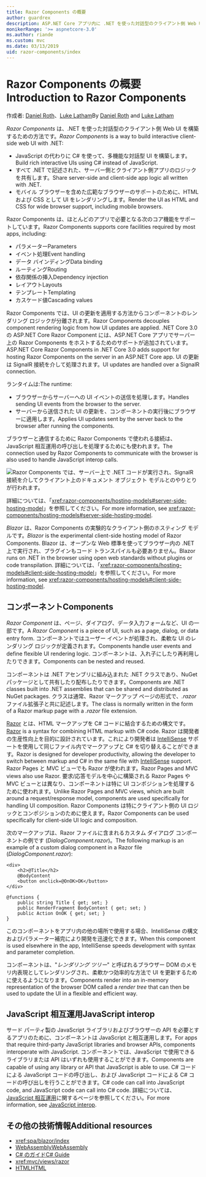 ```yaml
---
title: Razor Components の概要
author: guardrex
description: ASP.NET Core アプリ内に .NET を使った対話型のクライアント側 Web UI を構築する方法である、ASP.NET Core Razor Components について調べます。
monikerRange: '>= aspnetcore-3.0'
ms.author: riande
ms.custom: mvc
ms.date: 03/13/2019
uid: razor-components/index
---
```

# <a name="introduction-to-razor-components"></a><span data-ttu-id="4837a-103">Razor Components の概要</span><span class="sxs-lookup"><span data-stu-id="4837a-103">Introduction to Razor Components</span></span>

<span data-ttu-id="4837a-104">作成者: [Daniel Roth](https://github.com/danroth27)、[Luke Latham](https://github.com/guardrex)</span><span class="sxs-lookup"><span data-stu-id="4837a-104">By [Daniel Roth](https://github.com/danroth27) and [Luke Latham](https://github.com/guardrex)</span></span>

<span data-ttu-id="4837a-105">*Razor Components* は、.NET を使った対話型のクライアント側 Web UI を構築するための方法です。</span><span class="sxs-lookup"><span data-stu-id="4837a-105">*Razor Components* is a way to build interactive client-side web UI with .NET:</span></span>

* <span data-ttu-id="4837a-106">JavaScript の代わりに C# を使って、多機能な対話型 UI を構築します。</span><span class="sxs-lookup"><span data-stu-id="4837a-106">Build rich interactive UIs using C# instead of JavaScript.</span></span>
* <span data-ttu-id="4837a-107">すべて .NET で記述された、サーバー側とクライアント側アプリのロジックを共有します。</span><span class="sxs-lookup"><span data-stu-id="4837a-107">Share server-side and client-side app logic all written with .NET.</span></span>
* <span data-ttu-id="4837a-108">モバイル ブラウザーを含めた広範なブラウザーのサポートのために、HTML および CSS として UI をレンダリングします。</span><span class="sxs-lookup"><span data-stu-id="4837a-108">Render the UI as HTML and CSS for wide browser support, including mobile browsers.</span></span>

<span data-ttu-id="4837a-109">Razor Components は、ほとんどのアプリで必要となる次のコア機能をサポートしています。</span><span class="sxs-lookup"><span data-stu-id="4837a-109">Razor Components supports core facilities required by most apps, including:</span></span>

* <span data-ttu-id="4837a-110">パラメーター</span><span class="sxs-lookup"><span data-stu-id="4837a-110">Parameters</span></span>
* <span data-ttu-id="4837a-111">イベント処理</span><span class="sxs-lookup"><span data-stu-id="4837a-111">Event handling</span></span>
* <span data-ttu-id="4837a-112">データ バインディング</span><span class="sxs-lookup"><span data-stu-id="4837a-112">Data binding</span></span>
* <span data-ttu-id="4837a-113">ルーティング</span><span class="sxs-lookup"><span data-stu-id="4837a-113">Routing</span></span>
* <span data-ttu-id="4837a-114">依存関係の挿入</span><span class="sxs-lookup"><span data-stu-id="4837a-114">Dependency injection</span></span>
* <span data-ttu-id="4837a-115">レイアウト</span><span class="sxs-lookup"><span data-stu-id="4837a-115">Layouts</span></span>
* <span data-ttu-id="4837a-116">テンプレート</span><span class="sxs-lookup"><span data-stu-id="4837a-116">Templating</span></span>
* <span data-ttu-id="4837a-117">カスケード値</span><span class="sxs-lookup"><span data-stu-id="4837a-117">Cascading values</span></span>

<span data-ttu-id="4837a-118">Razor Components では、UI の更新を適用する方法からコンポーネントのレンダリング ロジックが分離されます。</span><span class="sxs-lookup"><span data-stu-id="4837a-118">Razor Components decouples component rendering logic from how UI updates are applied.</span></span> <span data-ttu-id="4837a-119">.NET Core 3.0 の ASP.NET Core Razor Component には、ASP.NET Core アプリでサーバー上の Razor Components をホストするためのサポートが追加されています。</span><span class="sxs-lookup"><span data-stu-id="4837a-119">ASP.NET Core Razor Components in .NET Core 3.0 adds support for hosting Razor Components on the server in an ASP.NET Core app.</span></span> <span data-ttu-id="4837a-120">UI の更新は SignalR 接続を介して処理されます。</span><span class="sxs-lookup"><span data-stu-id="4837a-120">UI updates are handled over a SignalR connection.</span></span>

<span data-ttu-id="4837a-121">ランタイムは:</span><span class="sxs-lookup"><span data-stu-id="4837a-121">The runtime:</span></span>

* <span data-ttu-id="4837a-122">ブラウザーからサーバーへの UI イベントの送信を処理します。</span><span class="sxs-lookup"><span data-stu-id="4837a-122">Handles sending UI events from the browser to the server.</span></span>
* <span data-ttu-id="4837a-123">サーバーから送信された UI の更新を、コンポーネントの実行後にブラウザーに適用します。</span><span class="sxs-lookup"><span data-stu-id="4837a-123">Applies UI updates sent by the server back to the browser after running the components.</span></span>

<span data-ttu-id="4837a-124">ブラウザーと通信するために Razor Components で使われる接続は、JavaScript 相互運用の呼び出しを処理するためにも使われます。</span><span class="sxs-lookup"><span data-stu-id="4837a-124">The connection used by Razor Components to communicate with the browser is also used to handle JavaScript interop calls.</span></span>

![Razor Components では、サーバー上で .NET コードが実行され、SignalR 接続を介してクライアント上のドキュメント オブジェクト モデルとのやりとりが行われます。](index/_static/aspnet-core-razor-components.png)

<span data-ttu-id="4837a-126">詳細については、「<xref:razor-components/hosting-models#server-side-hosting-model>」を参照してください。</span><span class="sxs-lookup"><span data-stu-id="4837a-126">For more information, see <xref:razor-components/hosting-models#server-side-hosting-model>.</span></span>

<span data-ttu-id="4837a-127">*Blazor* は、Razor Components の実験的なクライアント側のホスティング モデルです。</span><span class="sxs-lookup"><span data-stu-id="4837a-127">*Blazor* is the experimental client-side hosting model of Razor Components.</span></span> <span data-ttu-id="4837a-128">Blazor は、オープンな Web 標準を使ってブラウザー内の .NET 上で実行され、プラグインもコード トランスパイルも必要ありません。</span><span class="sxs-lookup"><span data-stu-id="4837a-128">Blazor runs on .NET in the browser using open web standards without plugins or code transpilation.</span></span> <span data-ttu-id="4837a-129">詳細については、「<xref:razor-components/hosting-models#client-side-hosting-model>」を参照してください。</span><span class="sxs-lookup"><span data-stu-id="4837a-129">For more information, see <xref:razor-components/hosting-models#client-side-hosting-model>.</span></span>

## <a name="components"></a><span data-ttu-id="4837a-130">コンポーネント</span><span class="sxs-lookup"><span data-stu-id="4837a-130">Components</span></span>

<span data-ttu-id="4837a-131">*Razor Component* は、ページ、ダイアログ、データ入力フォームなど、UI の一部です。</span><span class="sxs-lookup"><span data-stu-id="4837a-131">A *Razor Component* is a piece of UI, such as a page, dialog, or data entry form.</span></span> <span data-ttu-id="4837a-132">コンポーネントではユーザー イベントが処理され、柔軟な UI のレンダリング ロジックが定義されます。</span><span class="sxs-lookup"><span data-stu-id="4837a-132">Components handle user events and define flexible UI rendering logic.</span></span> <span data-ttu-id="4837a-133">コンポーネントは、入れ子にしたり再利用したりできます。</span><span class="sxs-lookup"><span data-stu-id="4837a-133">Components can be nested and reused.</span></span>

<span data-ttu-id="4837a-134">コンポーネントは .NET アセンブリに組み込まれた .NET クラスであり、NuGet パッケージとして共有したり配布したりできます。</span><span class="sxs-lookup"><span data-stu-id="4837a-134">Components are .NET classes built into .NET assemblies that can be shared and distributed as NuGet packages.</span></span> <span data-ttu-id="4837a-135">クラスは通常、Razor マークアップ ページの形式で、*.razor* ファイル拡張子と共に記述します。</span><span class="sxs-lookup"><span data-stu-id="4837a-135">The class is normally written in the form of a Razor markup page with a *.razor* file extension.</span></span>

<span data-ttu-id="4837a-136">[Razor](xref:mvc/views/razor) とは、HTML マークアップを C# コードに結合するための構文です。</span><span class="sxs-lookup"><span data-stu-id="4837a-136">[Razor](xref:mvc/views/razor) is a syntax for combining HTML markup with C# code.</span></span> <span data-ttu-id="4837a-137">Razor は開発者の生産性向上を目的に設計されています。これにより開発者は [IntelliSense](/visualstudio/ide/using-intellisense) サポートを使用して同じファイル内でマークアップと C# を切り替えることができます。</span><span class="sxs-lookup"><span data-stu-id="4837a-137">Razor is designed for developer productivity, allowing the developer to switch between markup and C# in the same file with [IntelliSense](/visualstudio/ide/using-intellisense) support.</span></span> <span data-ttu-id="4837a-138">Razor Pages と MVC ビューでも Razor が使われます。</span><span class="sxs-lookup"><span data-stu-id="4837a-138">Razor Pages and MVC views also use Razor.</span></span> <span data-ttu-id="4837a-139">要求/応答モデルを中心に構築される Razor Pages や MVC ビューとは異なり、コンポーネントは特に UI コンポジションを処理するために使われます。</span><span class="sxs-lookup"><span data-stu-id="4837a-139">Unlike Razor Pages and MVC views, which are built around a request/response model, components are used specifically for handling UI composition.</span></span> <span data-ttu-id="4837a-140">Razor Components は特にクライアント側の UI ロジックとコンポジションのために使えます。</span><span class="sxs-lookup"><span data-stu-id="4837a-140">Razor Components can be used specifically for client-side UI logic and composition.</span></span>

<span data-ttu-id="4837a-141">次のマークアップは、Razor ファイルに含まれるカスタム ダイアログ コンポーネントの例です (*DialogComponent.razor*)。</span><span class="sxs-lookup"><span data-stu-id="4837a-141">The following markup is an example of a custom dialog component in a Razor file (*DialogComponent.razor*):</span></span>

```cshtml
<div>
    <h2>@Title</h2>
    @BodyContent
    <button onclick=@OnOK>OK</button>
</div>

@functions {
    public string Title { get; set; }
    public RenderFragment BodyContent { get; set; }
    public Action OnOK { get; set; }
}
```

<span data-ttu-id="4837a-142">このコンポーネントをアプリ内の他の場所で使用する場合、IntelliSense の構文およびパラメーター補完により開発を迅速化できます。</span><span class="sxs-lookup"><span data-stu-id="4837a-142">When this component is used elsewhere in the app, IntelliSense speeds development with syntax and parameter completion.</span></span>

<span data-ttu-id="4837a-143">コンポーネントは、"*レンダリング ツリー*" と呼ばれるブラウザー DOM のメモリ内表現としてレンダリングされ、柔軟かつ効率的な方法で UI を更新するために使えるようになります。</span><span class="sxs-lookup"><span data-stu-id="4837a-143">Components render into an in-memory representation of the browser DOM called a *render tree* that can then be used to update the UI in a flexible and efficient way.</span></span>

## <a name="javascript-interop"></a><span data-ttu-id="4837a-144">JavaScript 相互運用</span><span class="sxs-lookup"><span data-stu-id="4837a-144">JavaScript interop</span></span>

<span data-ttu-id="4837a-145">サード パーティ製の JavaScript ライブラリおよびブラウザーの API を必要とするアプリのために、コンポーネントは JavaScript と相互運用します。</span><span class="sxs-lookup"><span data-stu-id="4837a-145">For apps that require third-party JavaScript libraries and browser APIs, components interoperate with JavaScript.</span></span> <span data-ttu-id="4837a-146">コンポーネントでは、JavaScript で使用できるライブラリまたは API はいずれも使用することができます。</span><span class="sxs-lookup"><span data-stu-id="4837a-146">Components are capable of using any library or API that JavaScript is able to use.</span></span> <span data-ttu-id="4837a-147">C# コードによる JavaScript コードの呼び出し、および JavaScript コードによる C# コードの呼び出しを行うことができます。</span><span class="sxs-lookup"><span data-stu-id="4837a-147">C# code can call into JavaScript code, and JavaScript code can call into C# code.</span></span> <span data-ttu-id="4837a-148">詳細については、[JavaScript 相互運用](xref:razor-components/javascript-interop)に関するページを参照してください。</span><span class="sxs-lookup"><span data-stu-id="4837a-148">For more information, see [JavaScript interop](xref:razor-components/javascript-interop).</span></span>

## <a name="additional-resources"></a><span data-ttu-id="4837a-149">その他の技術情報</span><span class="sxs-lookup"><span data-stu-id="4837a-149">Additional resources</span></span>

* <xref:spa/blazor/index>
* [<span data-ttu-id="4837a-150">WebAssembly</span><span class="sxs-lookup"><span data-stu-id="4837a-150">WebAssembly</span></span>](http://webassembly.org/)
* [<span data-ttu-id="4837a-151">C# のガイド</span><span class="sxs-lookup"><span data-stu-id="4837a-151">C# Guide</span></span>](/dotnet/csharp/)
* <xref:mvc/views/razor>
* [<span data-ttu-id="4837a-152">HTML</span><span class="sxs-lookup"><span data-stu-id="4837a-152">HTML</span></span>](https://www.w3.org/html/)
